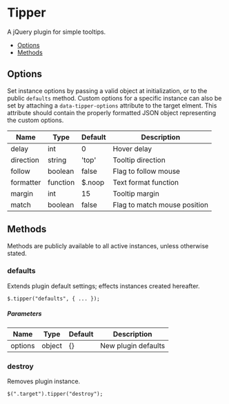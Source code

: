 # Tipper

A jQuery plugin for simple tooltips.

* [Options](#options)
* [Methods](#methods)

## Options

Set instance options by passing a valid object at initialization, or to the public `defaults` method. Custom options for a specific instance can also be set by attaching a `data-tipper-options` attribute to the target elment. This attribute should contain the properly formatted JSON object representing the custom options.

| Name | Type | Default | Description |
| --- | --- | --- | --- |
| delay | int | 0 | Hover delay |
| direction | string | 'top' | Tooltip direction |
| follow | boolean | false | Flag to follow mouse |
| formatter | function | $.noop | Text format function |
| margin | int | 15 | Tooltip margin |
| match | boolean | false | Flag to match mouse position |

## Methods

Methods are publicly available to all active instances, unless otherwise stated.

### defaults

Extends plugin default settings; effects instances created hereafter.

```
$.tipper("defaults", { ... });
```

##### Parameters

| Name | Type | Default | Description |
| --- | --- | --- | --- |
| options | object | {} | New plugin defaults |

### destroy

Removes plugin instance.

```
$(".target").tipper("destroy");
```

